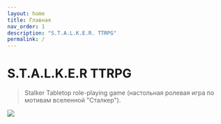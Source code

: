 ```yaml
---
layout: home
title: Главная
nav_order: 1
description: "S.T.A.L.K.E.R. TTRPG"
permalink: /
---
```


# S.T.A.L.K.E.R TTRPG
> Stalker Tabletop role-playing game (настольная ролевая игра по мотивам вселенной "Сталкер").

![](../../assets/images/full-art-main-page.png)
